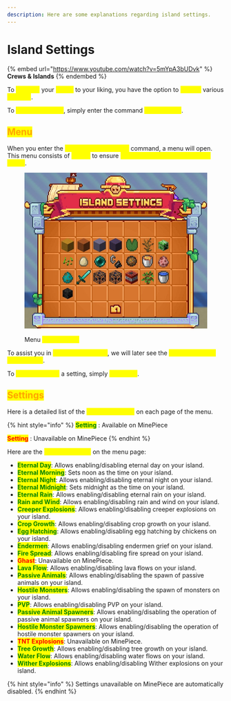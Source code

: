 ```yaml
---
description: Here are some explanations regarding island settings.
---
```


# Island Settings

{% embed url="https://www.youtube.com/watch?v=5mYpA3bUDvk" %}
**Crews & Islands**
{% endembed %}

To <mark style="color:yellow;">**manage**</mark> your <mark style="color:yellow;">**island**</mark> to your liking, you have the option to <mark style="color:yellow;">**modify**</mark> various <mark style="color:yellow;">**settings**</mark>.&#x20;

To <mark style="color:yellow;">**modify a setting**</mark>, simply enter the command <mark style="color:yellow;">**`/is settings`**</mark>.

## <mark style="color:orange;">Menu</mark>

When you enter the <mark style="color:yellow;">**settings management**</mark> command, a menu will open. This menu consists of <mark style="color:yellow;">**1 page**</mark> to ensure <mark style="color:yellow;">**complete management of your island**</mark>.

<figure><img src="../../.gitbook/assets/is settings.jpg" alt=""><figcaption><p>Menu <mark style="color:yellow;"><strong><code>/is settings</code></strong></mark></p></figcaption></figure>

To assist you in <mark style="color:yellow;">**managing settings**</mark>, we will later see the <mark style="color:yellow;">**list of these and their effects**</mark>.&#x20;

To <mark style="color:yellow;">**enable/disable**</mark> a setting, simply <mark style="color:yellow;">**click on it**</mark>.

## <mark style="color:orange;">**Settings**</mark>

Here is a detailed list of the <mark style="color:yellow;">**settings present**</mark> on each page of the menu.

{% hint style="info" %}
<mark style="color:green;">**Setting**</mark> : Available on MinePiece

<mark style="color:red;">**Setting**</mark> : Unavailable on MinePiece
{% endhint %}

Here are the <mark style="color:yellow;">**settings offered**</mark> on the menu page:

* <mark style="color:green;">**Eternal Day**</mark>: Allows enabling/disabling eternal day on your island.
* <mark style="color:green;">**Eternal Morning**</mark>: Sets noon as the time on your island.
* <mark style="color:green;">**Eternal Night**</mark>: Allows enabling/disabling eternal night on your island.
* <mark style="color:green;">**Eternal Midnight**</mark>: Sets midnight as the time on your island.
* <mark style="color:green;">**Eternal Rain**</mark>: Allows enabling/disabling eternal rain on your island.
* <mark style="color:green;">**Rain and Wind**</mark>: Allows enabling/disabling rain and wind on your island.
* <mark style="color:green;">**Creeper Explosions**</mark>: Allows enabling/disabling creeper explosions on your island.
* <mark style="color:green;">**Crop Growth**</mark>: Allows enabling/disabling crop growth on your island.
* <mark style="color:green;">**Egg Hatching**</mark>: Allows enabling/disabling egg hatching by chickens on your island.
* <mark style="color:green;">**Endermen**</mark>: Allows enabling/disabling endermen grief on your island.
* <mark style="color:green;">**Fire Spread**</mark>: Allows enabling/disabling fire spread on your island.
* <mark style="color:red;">**Ghast**</mark>: Unavailable on MinePiece.
* <mark style="color:green;">**Lava Flow**</mark>: Allows enabling/disabling lava flows on your island.
* <mark style="color:green;">**Passive Animals**</mark>: Allows enabling/disabling the spawn of passive animals on your island.
* <mark style="color:green;">**Hostile Monsters**</mark>: Allows enabling/disabling the spawn of monsters on your island.
* <mark style="color:green;">**PVP**</mark>:  Allows enabling/disabling PVP on your island.
* <mark style="color:green;">**Passive Animal Spawners**</mark>: Allows enabling/disabling the operation of passive animal spawners on your island.
* <mark style="color:green;">**Hostile Monster Spawners**</mark>: Allows enabling/disabling the operation of hostile monster spawners on your island.
* <mark style="color:red;">**TNT Explosions**</mark>: Unavailable on MinePiece.
* <mark style="color:green;">**Tree Growth**</mark>: Allows enabling/disabling tree growth on your island.
* <mark style="color:green;">**Water Flow**</mark>: Allows enabling/disabling water flows on your island.
* <mark style="color:green;">**Wither Explosions**</mark>: Allows enabling/disabling Wither explosions on your island.

{% hint style="info" %}
Settings unavailable on MinePiece are automatically disabled.
{% endhint %}
